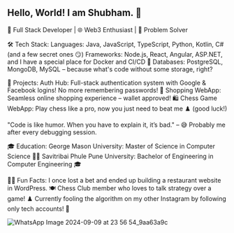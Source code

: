 ## Hello, World! I am Shubham. 👋

🚀 Full Stack Developer | 🌐 Web3 Enthusiast | 🧠 Problem Solver

🛠 Tech Stack:
Languages: Java, JavaScript, TypeScript, Python, Kotlin, C# (and a few secret ones 😏)
Frameworks: Node.js, React, Angular, ASP.NET, and I have a special place for Docker and CI/CD 🐳
Databases: PostgreSQL, MongoDB, MySQL – because what's code without some storage, right?

🚧 Projects:
Auth Hub: Full-stack authentication system with Google & Facebook logins! No more remembering passwords! 🙌
Shopping WebApp: Seamless online shopping experience – wallet approved! 🛍️
Chess Game WebApp: Play chess like a pro, now you just need to beat me ♟️ (good luck!)

"Code is like humor. When you have to explain it, it’s bad." – 😅 Probably me after every debugging session.

🎓 Education:
George Mason University: Master of Science in Computer Science 🧑‍🎓
Savitribai Phule Pune University: Bachelor of Engineering in Computer Engineering 🎓

🧑‍💻 Fun Facts:
I once lost a bet and ended up building a restaurant website in WordPress. 🍽️
Chess Club member who loves to talk strategy over a game! ♟️
Currently fooling the algorithm on my other Instagram by following only tech accounts! 🤖

![WhatsApp Image 2024-09-09 at 23 56 54_9aa63a9c](https://github.com/user-attachments/assets/059de23d-2f2f-4292-837d-b44342b799ce)
